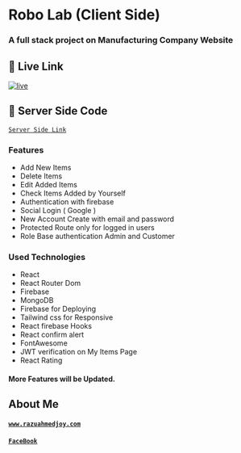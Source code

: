 # Robo Lab (Client Side)
### A full stack project on Manufacturing Company Website

## 🔗 Live Link
[![live](https://img.shields.io/badge/Live-Check%20Live-brightgreen)](https://robo-lab-febab.web.app/)
## 🔗 Server Side Code
<a href="https://github.com/programming-hero-web-course1/manufacturer-website-server-side-razuahmedjoy">`Server Side Link`</a>

### Features
- Add New Items
- Delete Items
- Edit Added Items
- Check Items Added by Yourself
- Authentication with firebase
- Social Login ( Google )
- New Account Create with email and password
- Protected Route only for logged in users
- Role Base authentication Admin and Customer

### Used Technologies
- React
- React Router Dom
- Firebase
- MongoDB
- Firebase for Deploying
- Tailwind css for Responsive
- React firebase Hooks
- React confirm alert
- FontAwesome
- JWT verification on My Items Page
- React Rating


#### More Features will be Updated. 

## About Me
#### <a href="https://github.com/ProgrammingHeroWC4/warehouse-management-server-side-razuahmedjoy">`www.razuahmedjoy.com`</a>
#### <a href="https://www.facebook.com/razuahmedjoy">`FaceBook`</a>
